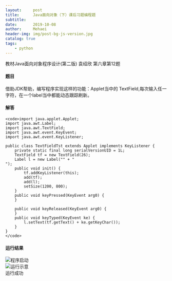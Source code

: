 ```yaml
---
layout:     post
title:      Java面向对象（下）课后习题编程题
subtitle:   
date:       2019-10-08
author:     Mehaei
header-img: img/post-bg-js-version.jpg
catalog: true
tags:
    - python
---
```

教材Java面向对象程序设计(第二版) 袁绍欣 第六章第12题

#### <a id="_1"></a>题目

借助JDK帮助，编写程序实现这样的功能：Applet当中的 TextField,每次输入任一字符，在一个label当中都能动态跟踪刷新。

#### <a id="_3"></a>解答

```
<code>import java.applet.Applet;
import java.awt.Label;
import java.awt.TextField;
import java.awt.event.KeyEvent;
import java.awt.event.KeyListener;

public class TextFieldTst extends Applet implements KeyListener {
	private static final long serialVersionUID = 1L;
	TextField tf = new TextField(26);
	Label l = new Label("" + "                                      ");
	public void init() {
		tf.addKeyListener(this);
		add(tf);
		add(l);
		setSize(1200, 800);
	}
	public void keyPressed(KeyEvent arg0) {
	}

	public void keyReleased(KeyEvent arg0) {
	}
	public void keyTyped(KeyEvent ke) {
		l.setText(tf.getText() + ke.getKeyChar());
	}
}
</code>
```

#### <a id="_32"></a>运行结果

<img src="https://img-blog.csdnimg.cn/20191009194546146.png" alt="程序启动"><br>
<img src="https://img-blog.csdnimg.cn/20191009195156377.gif" alt="运行示意"><br>
运行成功
